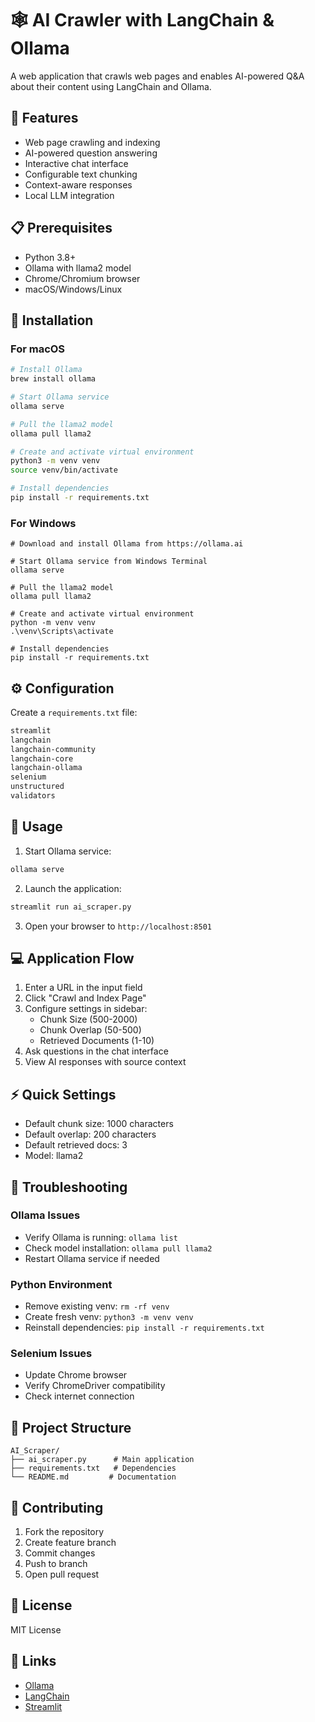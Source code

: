 # 🕸️ AI Crawler with LangChain & Ollama

A web application that crawls web pages and enables AI-powered Q&A about their content using LangChain and Ollama.

## 🌟 Features

- Web page crawling and indexing
- AI-powered question answering
- Interactive chat interface
- Configurable text chunking
- Context-aware responses
- Local LLM integration

## 📋 Prerequisites

- Python 3.8+
- Ollama with llama2 model
- Chrome/Chromium browser
- macOS/Windows/Linux

## 🚀 Installation

### For macOS

```bash
# Install Ollama
brew install ollama

# Start Ollama service
ollama serve

# Pull the llama2 model
ollama pull llama2

# Create and activate virtual environment
python3 -m venv venv
source venv/bin/activate

# Install dependencies
pip install -r requirements.txt
```

### For Windows

```batch
# Download and install Ollama from https://ollama.ai

# Start Ollama service from Windows Terminal
ollama serve

# Pull the llama2 model
ollama pull llama2

# Create and activate virtual environment
python -m venv venv
.\venv\Scripts\activate

# Install dependencies
pip install -r requirements.txt
```

## ⚙️ Configuration

Create a `requirements.txt` file:

```txt
streamlit
langchain
langchain-community
langchain-core
langchain-ollama
selenium
unstructured
validators
```

## 🎯 Usage

1. Start Ollama service:
```bash
ollama serve
```

2. Launch the application:
```bash
streamlit run ai_scraper.py
```

3. Open your browser to `http://localhost:8501`

## 💻 Application Flow

1. Enter a URL in the input field
2. Click "Crawl and Index Page"
3. Configure settings in sidebar:
   - Chunk Size (500-2000)
   - Chunk Overlap (50-500)
   - Retrieved Documents (1-10)
4. Ask questions in the chat interface
5. View AI responses with source context

## ⚡ Quick Settings

- Default chunk size: 1000 characters
- Default overlap: 200 characters
- Default retrieved docs: 3
- Model: llama2

## 🔧 Troubleshooting

### Ollama Issues
- Verify Ollama is running: `ollama list`
- Check model installation: `ollama pull llama2`
- Restart Ollama service if needed

### Python Environment
- Remove existing venv: `rm -rf venv`
- Create fresh venv: `python3 -m venv venv`
- Reinstall dependencies: `pip install -r requirements.txt`

### Selenium Issues
- Update Chrome browser
- Verify ChromeDriver compatibility
- Check internet connection

## 📁 Project Structure

```
AI_Scraper/
├── ai_scraper.py      # Main application
├── requirements.txt   # Dependencies
└── README.md         # Documentation
```

## 🤝 Contributing

1. Fork the repository
2. Create feature branch
3. Commit changes
4. Push to branch
5. Open pull request

## 📝 License

MIT License

## 🔗 Links

- [Ollama](https://ollama.ai)
- [LangChain](https://python.langchain.com)
- [Streamlit](https://streamlit.io)
